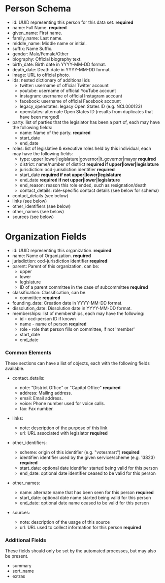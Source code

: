# Person Schema

* id: UUID representing this person for this data set.  **required**
* name: Full Name.  **required**
* given_name: First name.
* family_name: Last name.
* middle_name: Middle name or initial.
* suffix: Name Suffix.
* gender: Male/Female/Other
* biography: Official biography text.
* birth_date: Birth date in YYYY-MM-DD format.
* death_date: Death date in YYYY-MM-DD format.
* image: URL to official photo.
* ids:  nested dictionary of additional ids
    * twitter: username of official Twitter account
    * youtube: username of official YouTube account
    * instagram: username of official Instagram account
    * facebook: username of official Facebook account
    * legacy_openstates: legacy Open States ID (e.g. NCL000123)
    * openstates: alternate Open States ID (results from duplicates that have been merged)
* party: list of parties that the legislator has been a part of, each may have the following fields:
    * name: Name of the party.    **required**
    * start_date
    * end_date
* roles: list of legislative & executive roles held by this individual, each may have the following fields:
    * type: upper|lower|legislature|governor|lt_governor|mayor    **required**
    * district: name/number of district   **required if upper|lower|legislature**
    * jurisdiction: ocd-jurisdiction identifier **required**
    * start_date  **required if not upper|lower|legislature**
    * end_date    **required if not upper|lower|legislature**
    * end_reason: reason this role ended, such as resignation/death
    * contact_details: role-specific contact details (see below for schema)
* contact_details (see below)
* links (see below)
* other_identifiers (see below)
* other_names (see below)
* sources (see below)

# Organization Fields

* id: UUID representing this organization.  **required**
* name: Name of Organization.  **required**
* jurisdiction: ocd-jurisdiction identifier **required**
* parent: Parent of this organization, can be:
    * upper
    * lower
    * legislature
    * ID of a parent committee in the case of subcommittee
    **required**
* classification: Classification, can be:
    * committee
    **required**
* founding_date: Creation date in YYYY-MM-DD format.
* dissolution_date: Dissolution date in YYYY-MM-DD format.
* memberships: list of memberships, each may have the following:
    * id - ocd-person ID if known
    * name - name of person **required**
    * role - role that person fills on committee, if not 'member'
    * start_date
    * end_date


### Common Elements

These sections can have a list of objects, each with the following fields available.

* contact_details: 
    * note: "District Office" or "Capitol Office"  **required**
    * address: Mailing address.
    * email: Email address.
    * voice: Phone number used for voice calls.
    * fax: Fax number.

* links:
    * note: description of the purpose of this link
    * url: URL associated with legislator **required**

* other_identifiers:
    * scheme: origin of this identifier (e.g. "votesmart")        **required**
    * identifier: identifier used by the given service/scheme (e.g. 13823)    **required**
    * start_date: optional date identifier started being valid for this person
    * end_date: optional date identifier ceased to be valid for this person

* other_names:
    * name: alternate name that has been seen for this person **required**
    * start_date: optional date name started being valid for this person
    * end_date: optional date name ceased to be valid for this person

* sources:
    * note: description of the usage of this source
    * url: URL used to collect information for this person **required**


### Additional Fields

These fields should only be set by the automated processes, but may also be present.
* summary
* sort_name
* extras
